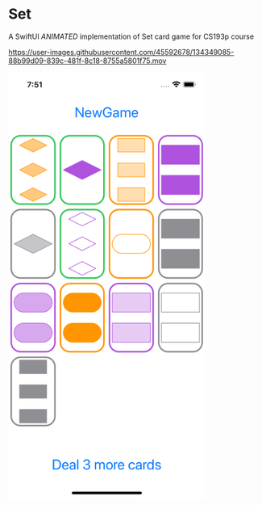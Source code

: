 # Set
A SwiftUI *ANIMATED* implementation of Set card game for CS193p course

https://user-images.githubusercontent.com/45592678/134349085-88b99d09-839c-481f-8c18-8755a5801f75.mov

<img src="./screenshot.png" alt="screenshot" width="390" height="844" align="center">

